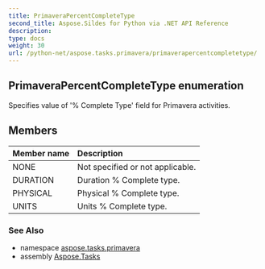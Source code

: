 ```yaml
---
title: PrimaveraPercentCompleteType
second_title: Aspose.Sildes for Python via .NET API Reference
description: 
type: docs
weight: 30
url: /python-net/aspose.tasks.primavera/primaverapercentcompletetype/
---
```


## PrimaveraPercentCompleteType enumeration

Specifies value of '% Complete Type' field for Primavera activities.

## Members
| Member name | Description |
| :- | :- |
|NONE|Not specified or not applicable.|
|DURATION|Duration % Complete type.|
|PHYSICAL|Physical % Complete type.|
|UNITS|Units % Complete type.|

### See Also

* namespace [aspose.tasks.primavera](/tasks/python-net/aspose.tasks.primavera/)
* assembly [Aspose.Tasks](/tasks/python-net/)

